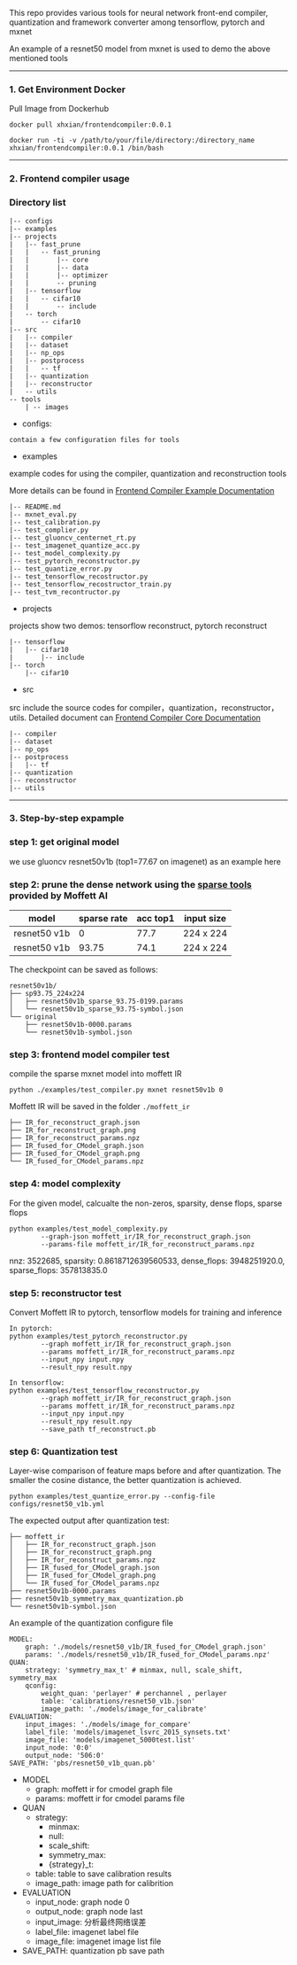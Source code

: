 This repo provides various tools for neural network front-end compiler, quantization and framework converter among tensorflow, pytorch and mxnet

An example of a resnet50 model from mxnet is used to demo the above mentioned tools 

---
### 1. Get Environment Docker 

Pull Image from Dockerhub

```
docker pull xhxian/frontendcompiler:0.0.1

docker run -ti -v /path/to/your/file/directory:/directory_name xhxian/frontendcompiler:0.0.1 /bin/bash
```

---
###  2. Frontend compiler usage

### Directory list
```
|-- configs
|-- examples
|-- projects
|   |-- fast_prune
|   |   -- fast_pruning
|   |       |-- core
|   |       |-- data
|   |       |-- optimizer
|   |       -- pruning
|   |-- tensorflow
|   |   -- cifar10
|   |       -- include
|   -- torch
|       -- cifar10
|-- src
|   |-- compiler
|   |-- dataset
|   |-- np_ops
|   |-- postprocess
|   |   -- tf
|   |-- quantization
|   |-- reconstructor
|   -- utils
-- tools
    | -- images
```
- configs: 
```
contain a few configuration files for tools
```


- examples

example codes for using the compiler, quantization and reconstruction tools

More details can be found in [Frontend Compiler Example Documentation](examples/Frontend_Compiler_Examples.md)
```
|-- README.md
|-- mxnet_eval.py
|-- test_calibration.py
|-- test_complier.py
|-- test_gluoncv_centernet_rt.py
|-- test_imagenet_quantize_acc.py
|-- test_model_complexity.py
|-- test_pytorch_reconstructor.py
|-- test_quantize_error.py
|-- test_tensorflow_recostructor.py
|-- test_tensorflow_recostructor_train.py
|-- test_tvm_recontructor.py
```


- projects

projects show two demos: tensorflow reconstruct, pytorch reconstruct
```
|-- tensorflow
|   |-- cifar10
|       |-- include
|-- torch
    |-- cifar10
```

- src

src include the source codes for compiler，quantization，reconstructor，utils. Detailed document can [Frontend Compiler Core Documentation](examples/Frontend_Compiler_Core.md)

```
|-- compiler
|-- dataset
|-- np_ops
|-- postprocess
|   |-- tf
|-- quantization
|-- reconstructor
|-- utils
```
---
### 3. Step-by-step  expample

### step 1: get original model

we use gluoncv resnet50v1b (top1=77.67 on imagenet) as an example here

### step 2: prune the dense network using the [sparse tools](https://github.com/jiacliu09/PruningTools) provided by Moffett AI 

| model        | sparse rate | acc top1 | input size |
| ------------ | ----------- | -------- | ----------- |
| resnet50 v1b | 0           | 77.7    | 224 x 224 | 
| resnet50 v1b | 93.75       | 74.1    | 224 x 224 | 

The checkpoint can be saved as follows:
```
resnet50v1b/
├── sp93.75_224x224
│   ├── resnet50v1b_sparse_93.75-0199.params
│   └── resnet50v1b_sparse_93.75-symbol.json
└── original
    ├── resnet50v1b-0000.params
    └── resnet50v1b-symbol.json
```

### step 3: frontend model compiler test
compile the sparse mxnet model into moffett IR

```python ./examples/test_compiler.py mxnet resnet50v1b 0 ```

Moffett IR will be saved in the folder `./moffett_ir`
```
├── IR_for_reconstruct_graph.json
├── IR_for_reconstruct_graph.png
├── IR_for_reconstruct_params.npz
├── IR_fused_for_CModel_graph.json
├── IR_fused_for_CModel_graph.png
└── IR_fused_for_CModel_params.npz
```

### step 4: model complexity
For the given model, calcualte the non-zeros, sparsity, dense flops, sparse flops
```
python examples/test_model_complexity.py 
        --graph-json moffett_ir/IR_for_reconstruct_graph.json
        --params-file moffett_ir/IR_for_reconstruct_params.npz
```
nnz: 3522685, sparsity: 0.8618712639560533, dense_flops: 3948251920.0, sparse_flops: 357813835.0

### step 5: reconstructor test 
Convert Moffett IR to pytorch, tensorflow models for training and inference
```
In pytorch:
python examples/test_pytorch_reconstructor.py 
        --graph moffett_ir/IR_for_reconstruct_graph.json 
        --params moffett_ir/IR_for_reconstruct_params.npz 
        --input_npy input.npy 
        --result_npy result.npy
```

```
In tensorflow:
python examples/test_tensorflow_reconstructor.py 
        --graph moffett_ir/IR_for_reconstruct_graph.json 
        --params moffett_ir/IR_for_reconstruct_params.npz 
        --input_npy input.npy 
        --result_npy result.npy 
        --save_path tf_reconstruct.pb
```

### step 6: Quantization test
Layer-wise comparison of feature maps before and after quantization. The smaller the cosine distance, the better quantization is achieved. 

```
python examples/test_quantize_error.py --config-file configs/resnet50_v1b.yml
```
The expected output after quantization test:
```
├── moffett_ir
│   ├── IR_for_reconstruct_graph.json
│   ├── IR_for_reconstruct_graph.png
│   ├── IR_for_reconstruct_params.npz
│   ├── IR_fused_for_CModel_graph.json
│   ├── IR_fused_for_CModel_graph.png
│   └── IR_fused_for_CModel_params.npz
├── resnet50v1b-0000.params
├── resnet50v1b_symmetry_max_quantization.pb
└── resnet50v1b-symbol.json
```

An example of the quantization configure file
```
MODEL:
    graph: './models/resnet50_v1b/IR_fused_for_CModel_graph.json'
    params: './models/resnet50_v1b/IR_fused_for_CModel_params.npz'
QUAN:
    strategy: 'symmetry_max_t' # minmax, null, scale_shift, symmetry_max
    qconfig:
        weight_quan: 'perlayer' # perchannel , perlayer
        table: 'calibrations/resnet50_v1b.json'
        image_path: './models/image_for_calibrate'
EVALUATION:
    input_images: './models/image_for_compare'
    label_file: 'models/imagenet_lsvrc_2015_synsets.txt'
    image_file: 'models/imagenet_5000test.list'
    input_node: '0:0'
    output_node: '506:0'
SAVE_PATH: 'pbs/resnet50_v1b_quan.pb'
```
- MODEL
    - graph: moffett ir for cmodel graph file
    - params: moffett ir for cmodel params file
- QUAN
    - strategy: 
        - minmax: 
        - null: 
        - scale_shift: 
        - symmetry_max: 
        - {strategy}_t: 
    - table: table to save calibration results 
    - image_path: image path for calibrition 
- EVALUATION
    - input_node: graph node 0
    - output_node: graph node last
    - input_image: 分析最终网络误差
    - label_file: imagenet label file
    - image_file: imagenet image list file
- SAVE_PATH: quantization pb save path
 
